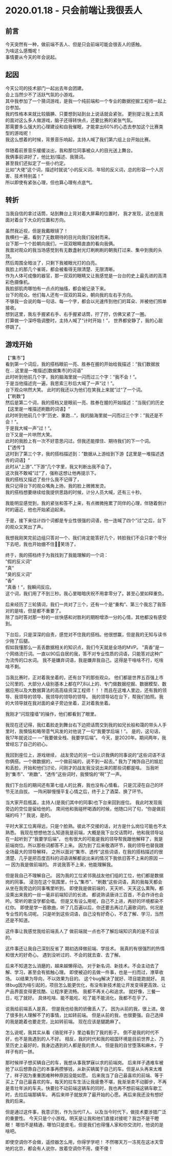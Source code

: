 # 2020.01.18 - 只会前端让我很丢人

## 前言

今天突然有一种，做前端不丢人、但是只会前端可能会很丢人的感触。  
为啥这么感慨呢！  
事情要从今天的年会说起。  

## 起因

今天公司的技术部门一起出去年会团建。   
会上当然少不了活跃气氛的小游戏。   
其中我参加了一个猜词游戏，是我一个纯前端和一个专业的数据挖掘工程师一起上台参加。   
我的性格本来就比较腼腆、只要想到站到台上说话就会紧张。
更别提让我上去真的面对这么多人做游戏，脑子还得转快点，还要比赛的紧张气氛。   
那需要多么强大的心理建设和自我催眠，才能拿出60%的心态去参加这个比赛类型的游戏呢！  
我这么想着的时候，背景音乐响起，主持人喊了我们第六组上台开始比赛。   

伴随着前景音乐缓缓淡出，我和那位同事被众人的目光送上舞台。  
我俩事前讲好了，他比划/描述、我猜词。  
甚至我们还拟定了一些小约定。  
比如“大佬”这个词，描述时就说“小的反义词、年轻的反义词，总的形容一个人厉害、技术特别盖！”  
所以即使有紧张心理，但也算心理有点底气。

## 转折

当我自信的拿过话筒，站到舞台上背对着大屏幕的位置时，
我才发现，这也是我面对着台下大众的位置和方向。  

虽然我近视，但是我戴眼镜了！  
我横扫一遍，看到了无数期待的目光向我们投射而来。  
台下那一个个脸朝向我们，一双双眼睛直直的看向我俩。  
我面对观众的我当场感觉到有无数盏射光灯刷刷刷的朝我打过来、集中到我的头顶。  
然后周围全暗淡了，只剩下我被眼光打的白亮。  
我脸上的那几个雀斑，都会被看得无限清楚、无限清晰。  
作为人体可成像的器官，那一双双的眼睛又让我感觉是一台台的史上最先进的高清彩色摄像机。  
我脸部肌肉哪怕有一点点的抽搐，都会被记录下来。  
台下的观众。他们每人还有一双双的耳朵，朝向我的左右手方向。  
不够我一会说的每一句话、每一个字，都会以光速传到他们的耳朵、并被他们照单接收。  
想到这里，我左手握紧右手、右手握紧话筒，拧了拧，仿佛又紧了一圈。  
打算做一个深呼吸调整时，主持人喊了“计时开始！”，
世界都安静了，我的心脏停跳了。  

## 游戏开始

【“集市”】  
看到第一个词后，我的搭档眼前一亮、胜券在握的开始给我描述：“我们数据放在... 这里是一堆描述[数据集市]的词语”  
此时听到他前几个字，我的脑海里就一闪而过三个字：“我不会！”。  
于是当他描述完一遍，我思索三秒后大喊了一声“过！”。  
台下观众哄然大笑。 
此时的我还以为他们在笑我上来就”过“了一个词。  
【”刷数“】  
然后是第二个词，我的搭档又是眼前一亮、胜券在握的开始描述：”当我们的历史【这里是一堆描述刷数的词语】“  
此时听到他前几个字”历史、重跑...“，我的脑海里就一闪而过三个字：”我还是不会！“。  
于是我大喊一声”过！“。  
台下又是一片哄然大笑。  
此时的我脸上有一次不好意思闪过。但我还能撑住、期待我们的下一个词。  
【”透传“】  
这时到了第三个字，我的搭档描述到：”数据从上游给到下游【这里是一堆描述透传的词语】“  
此时从”上游“、”下游“几个字里，我又判断出我不会了。  
这次我不敢喊”过“了，强称这想让他再提示下。  
我的搭档又描述了些什么我不记得了，  
我只记得台下的观众嘴角上扬，我的脸上微微发烫。  
我的搭档想要继续给我提供思路的时候，计分人员大喊，还有三十秒。  
  
我能明显感觉到，我的紧张和答不上来，有点微微拖累了同伴的心理，伴随着倒计时的逼近，他也开始紧迫起来。  
  
于是，接下来估计四个词都是专业性很强的词语，他一连喊了四个”过“之后，台下的观众又笑出了声。  
  
我想我刚笑完前边组只答对一个、我们肯定能答好几个，转脸我们不会只拿个零分下去吧，我也开始绷不住🤦‍♀️笑场了，  
  
  
终于，我的搭档终于为我找到了我能理解的一个词：  
”假的反义词“  
”真“  
”臭的反义词“  
”香“  
”真香！“，我瞬间反应。  
这个词，我们用了不到三秒。我心里暗暗庆祝不用拿零分了。甚至心里如释重负。  
  
后来经历了三轮猜词，我们一共对了三个，还有一个是“重构”、第三个我忘了我答对的是啥，但是都不重要了。  
除了当时答对那一秒的一丝快感和对胜利的期盼增添一分的心情，其他都没有感受到。  
  
下台后，只是深深的自责，感觉对不住我的搭档。他很想赢，但是我的无知与读书少拖了后腿。  
假如我懂那么一丢丢数据相关的知识点，我们今天就是全场的MVP。
”真香”是一个网络流行词。一直以90后自居的我，答不对专业性质的词语，只能答对这种广为流传的口水词。
我不是嫌弃词语，我是嫌弃我自己。这得是干啥啥不行，吃啥啥不剩。

当我比赛时，正对着我坐着的，还有台下的那些观众。
他们都是世界五百强上市公司里的、大部分人级别基本上都在P7,8以上的、专门做数据挖掘、数据模型、数据应用以及大数据算法的高高级资深工程师！！！而且在这堆人里边，还有我的领导、我领导的领导、我领导的领导的领导。
我的领导站在台下，帮我们拍照。我的大领导就在我对面的桌子旁边坐着，正对着我坐着。

我刚才“闪现撞墙”的操作，他们都看到了眼里。

我现在还记得，我红着脸走到舞台右下边把话筒交到我的如兄长般和蔼的带头人手里时，我懊恼和略带意气风发的对他说了一句“我要学后端！”。
是的，这句话，我17年就说过— —“我要做全栈、我要学后端”。
今天，是2020年。期间两年，我曾经忘了自己的初心。


我回到座位上，游戏继续，
战友旁边的另一位认识我俩的同事说的“这些词语不该你俩搭。一个做数据的，一个做前端的，说不到一起去。”
我为了掩饰自己的尴尬和丢脸，开始和他们讨论，问刚才的战友我没说出来的那些词都是啥。
当我听到“集市”、“刷数”、“透传”这些词时，我懊恼的“啊”了一声。


我们下台后的期间还有第七组人的比赛，我也没有心情看。
只是沉浸在自己的环节无法自拔。
一阵闲聊慢慢平复心情之后，终于上了酒菜、换了环节。

当大家开启瓶盖，主持人(是我们其中的同事)也下台来回到座位。
我此时发现我旁边的空位是留给他的。
席间他和我碰杯喝酒的时候，他随口问了句，“你是做前端的吗？”
我说，是的。

平时大家工位离得远，只是个脸熟。彼此不交接的话，对方是什么岗位可能也不太熟悉。
我现在想想他怎么知道我是前端，大概是我下台交话筒时，他和我领导站在一起听到了“我要学后端”，
也有很大的可能是我的领导帮我跟他解释了，我是前端岗位。所以那些词都答不上来。
因为到了后来敬酒环节，我的领导也替我跟全场最大的领导解释，
之所以面对“集市、透传”这些词语，在我的搭档描述的很清楚、几乎是把百度百科的词语讲解都说出来的情况下我依旧答不上来的原因 — — 因为我是做前端的。
并说我答不上来，他能理解我。

但是我自己不理解自己。
因为我的工位紧邻我战友他们组的工位，他们都是数据岗的同事。
浸泡在这个氛围里，什么“集市”、“刷数”这些词语，真的我每天都会从坐在我旁边的同事嘴里听到。
即使我是做前端的，天天听、天天这么熏陶，都没熏出来我的一丝一毫非前端知识的长进。
都说熟读唐诗三百首，不会作诗也会吟。常听的歌没学都会唱。
但是又有设么用呢，自己不上进，再好的环境都染不红你。
即使是学一首歌曲，听了几百遍以后，你还要去再过几遍歌词的。何况是专业性的名词呢。
只是听到这些词语，自己没有好奇心，不去了解、学习，当然还是不知道。

这件事让我感觉我给前端丢人了
做前端就一点也不了解后端知识真的是不应该的。

这件事还让我自己深刻反省了
期初选择做前端、学技术。
我真的有很强烈的热情和很大的好奇心。
遇到没听过的、不会的就去查、去了解。

后来不知道怎么消磨的，越来越懒得动。
对于新名词、新技术。不会主动去了解、学习，甚至会有抵触心理。
即使被迫的去做一件事，也是一扫而过，潦草收场。
以结果为导向，不以效果为目的。
这个bug解决了就好、项目能跑就好。
具体bug因为啥引起的，项目怎么能更优化，有没有新技术能让开发变得更高效、让产品界面变得更炫酷、让程序更流畅。
我都不再关心和追求。
就好像，三餐一日，吃了就好。
具体吃啥、能不能吃、吃了能不能消化，我都不在乎了。

说我给前端丢人是真，
但是我也给我的骄傲丢人了。
因为从前的我，很上进。做了很多别人理解不了的事情，比如转前端。
但是从前的我，也很要强。自己选择的我是跪着也要走完，比如转前端。
现在应该是腿跪麻了。

怎么说呢，我其实从看《骆驼祥子》里边看到了我的影子。
倒不是我的时代不好，也不是我遇到的人不好。
相反，我的时代和我的祖国环境是目前世界上、乃至历史上最好的，我身边遇到的人都是我的贵人。
但是我的自甘堕落和麻木，于祥子有的一拼。

那时候祥子想买辆自己的车，我想从事我梦寐以求的前端岗。
后来祥子遇难车被抢了以后想靠自己的本事再攒够钱，从新买辆属于自己的车。但是从头再来太难了，祥子因为重重困难种种原因没能如愿。
后来我当了自己最喜欢的前端、等于买上了自己最喜欢的车。每天的拉车生活让我疲惫不堪，我渐渐卖不动脚步，不再是青壮年派的车夫。快要拉不动前端这辆车的同时，我也再不想前端这辆车歇工时，去拉后端那辆车。
再后来祥子就放弃了最开始的心愿。再后来我还没有想好我的后来。

但是通过这件事，我意识到，作为当代IT人、以及当今时代下，做技术要涉猎广泛的重要性。
今天只是个小游戏。明天是让我和他们直接对接呢？我岂不是干瞪眼！
哪怕不是精通，哪怕只是皮毛，但是我们也得懂人家和你交流时，他说的是啥吧。

即使空调你不会做，遥控器怎么用，你得学学吧！
不然哪天万一冻死在这冰天雪地的北京，都会有人说你，放着空调你不用，傻不傻！

<Vssue title="[daily]:只会前端让我很丢人" />